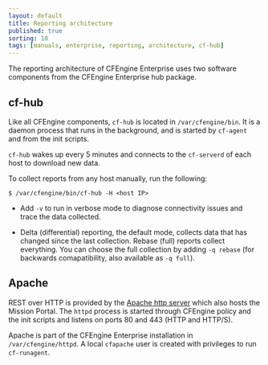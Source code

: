 ```yaml
---
layout: default
title: Reporting architecture
published: true
sorting: 10
tags: [manuals, enterprise, reporting, architecture, cf-hub]
---
```


The reporting architecture of CFEngine Enterprise uses two software
components from the CFEngine Enterprise hub package.

## cf-hub ##

Like all CFEngine components, `cf-hub` is
located in `/var/cfengine/bin`. It is a daemon process that runs in the
background, and is started by `cf-agent` and from the init scripts.

`cf-hub` wakes up every 5 minutes and connects to the `cf-serverd` of
each host to download new data.


To collect reports from any host manually, run the following:

    $ /var/cfengine/bin/cf-hub -H <host IP>

* Add `-v` to run in verbose mode to diagnose connectivity issues and trace the data collected.

* Delta (differential) reporting, the default mode, collects data that has changed since the
last collection. Rebase (full) reports collect everything. You can choose the full collection by
adding `-q rebase` (for backwards comapatibility, also available as
`-q full`).

## Apache ##

REST over HTTP is provided by the
[Apache http server](http://httpd.apache.org) which also hosts the
Mission Portal. The `httpd` process is started through CFEngine policy
and the init scripts and listens on ports 80 and 443 (HTTP and HTTP/S).

Apache is part of the CFEngine Enterprise installation in
`/var/cfengine/httpd`. A local `cfapache` user is created with
privileges to run `cf-runagent`.
